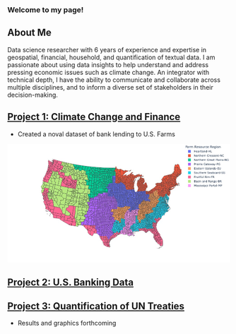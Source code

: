 ### Welcome to my page! 

## About Me

Data science researcher with 6 years of experience and expertise in geospatial, financial, household, and quantification of textual data. I am passionate about using data insights to help understand and address pressing economic issues such as climate change. An integrator with technical depth, I have the ability to communicate and collaborate across multiple disciplines, and to inform a diverse set of stakeholders in their decision-making. 


## [Project 1: Climate Change and Finance](https://github.com/tengtedliu/us_banking_data)
* Created a noval dataset of bank lending to U.S. Farms

![](https://github.com/tengtedliu/tengtedliu.github.io/blob/main/docs/ers.jpg)


## [Project 2: U.S. Banking Data](https://github.com/tengtedliu/us_banking_data)


## [Project 3: Quantification of UN Treaties](https://github.com/tengtedliu/us_banking_data)
* Results and graphics forthcoming
